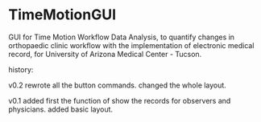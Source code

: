 # TimeMotionGUI
GUI for Time Motion Workflow Data Analysis, to quantify changes in orthopaedic clinic workflow with the implementation of electronic medical record, for University of Arizona Medical Center - Tucson.

history:

v0.2 rewrote all the button commands. changed the whole layout.

v0.1 added first the function of show the records for observers and physicians. added basic layout.
